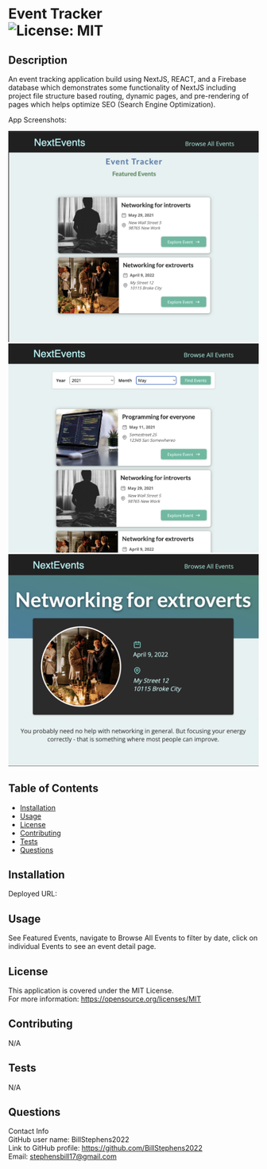 # Event Tracker<br>![License: MIT](https://img.shields.io/badge/License-MIT-yellow.svg)

  ## Description

  An event tracking application build using NextJS, REACT, and a Firebase database which demonstrates some functionality of NextJS including project file structure based routing, dynamic pages, and pre-rendering of pages which helps optimize SEO (Search Engine Optimization).

  App Screenshots:

  ![app screenshot 1](/public/images/screenshot1.png)
  ![app screenshot 2](/public/images/screenshot2.png)
  ![app screenshot 3](/public/images/screenshot3.png)
  
  ## Table of Contents
  
  - [Installation](#installation)
  - [Usage](#usage)
  - [License](#license)
  - [Contributing](#contributing)
  - [Tests](#tests)
  - [Questions](#questions)
  
  ## Installation
  
  Deployed URL:
  
  ## Usage
  
  See Featured Events, navigate to Browse All Events to filter by date, click on individual Events to see an event detail page.

  ## License
This application is covered under the MIT License.
<br>For more information: https://opensource.org/licenses/MIT
  
  ## Contributing
  N/A
  
  ## Tests
  N/A

  ## Questions
  Contact Info<br>
  GitHub user name: BillStephens2022<br>
  Link to GitHub profile: https://github.com/BillStephens2022<br>
  Email: stephensbill17@gmail.com
